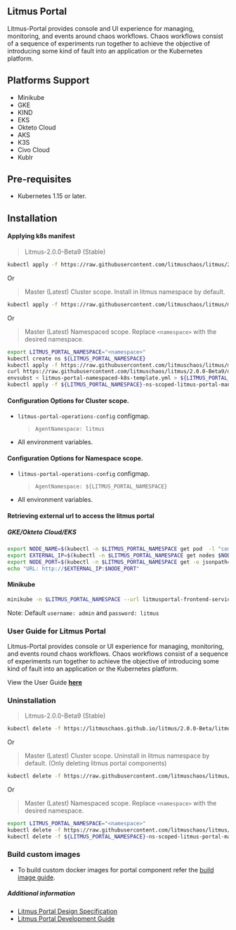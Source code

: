 ## **Litmus Portal**

Litmus-Portal provides console and UI experience for managing, monitoring, and events around chaos workflows. Chaos workflows consist of a sequence of experiments run together to achieve the objective of introducing some kind of fault into an application or the Kubernetes platform.

## **Platforms Support**

-   Minikube
-   GKE
-   KIND
-   EKS
-   Okteto Cloud
-   AKS
-   K3S
-   Civo Cloud
-   Kublr

## **Pre-requisites**

-   Kubernetes 1.15 or later.

## **Installation**

#### Applying k8s manifest
> Litmus-2.0.0-Beta9 (Stable)
```bash
kubectl apply -f https://raw.githubusercontent.com/litmuschaos/litmus/2.0.0-Beta9/docs/2.0.0-Beta/litmus-2.0.0-Beta.yaml
```

Or

> Master (Latest) Cluster scope. Install in litmus namespace by default.
```bash
kubectl apply -f https://raw.githubusercontent.com/litmuschaos/litmus/master/litmus-portal/cluster-k8s-manifest.yml
```

Or

> Master (Latest) Namespaced scope. Replace `<namespace>` with the desired namespace.
```bash
export LITMUS_PORTAL_NAMESPACE="<namespace>"
kubectl create ns ${LITMUS_PORTAL_NAMESPACE}
kubectl apply -f https://raw.githubusercontent.com/litmuschaos/litmus/master/litmus-portal/litmus-portal-crds.yml
curl https://raw.githubusercontent.com/litmuschaos/litmus/2.0.0-Beta9/docs/2.0.0-Beta/litmus-namespaced-2.0.0-Beta.yaml --output litmus-portal-namespaced-k8s-template.yml
envsubst < litmus-portal-namespaced-k8s-template.yml > ${LITMUS_PORTAL_NAMESPACE}-ns-scoped-litmus-portal-manifest.yml
kubectl apply -f ${LITMUS_PORTAL_NAMESPACE}-ns-scoped-litmus-portal-manifest.yml -n ${LITMUS_PORTAL_NAMESPACE}
```

#### Configuration Options for Cluster scope.

- `litmus-portal-operations-config` configmap.

    > `AgentNamespace: litmus`

- All environment variables.

#### Configuration Options for Namespace scope.

- `litmus-portal-operations-config` configmap.

    > `AgentNamespace: ${LITMUS_PORTAL_NAMESPACE}`

- All environment variables.


#### Retrieving external url to access the litmus portal

##### GKE/Okteto Cloud/EKS

```bash
export NODE_NAME=$(kubectl -n $LITMUS_PORTAL_NAMESPACE get pod  -l "component=litmusportal-frontend" -o=jsonpath='{.items[*].spec.nodeName}')
export EXTERNAL_IP=$(kubectl -n $LITMUS_PORTAL_NAMESPACE get nodes $NODE_NAME -o jsonpath='{.status.addresses[?(@.type=="ExternalIP")].address}')
export NODE_PORT=$(kubectl -n $LITMUS_PORTAL_NAMESPACE get -o jsonpath="{.spec.ports[0].nodePort}" services litmusportal-frontend-service)
echo "URL: http://$EXTERNAL_IP:$NODE_PORT"
```

#### Minikube
```bash
minikube -n $LITMUS_PORTAL_NAMESPACE --url litmusportal-frontend-service
```

Note: Default `username: admin` and `password: litmus`

### **User Guide for Litmus Portal**

Litmus-Portal provides console or UI experience for managing, monitoring, and events round chaos workflows. Chaos workflows consist of a sequence of experiments run together to achieve the objective of introducing some kind of fault into an application or the Kubernetes platform.

View the User Guide <b>[here](https://litmusdocs-beta.netlify.app/)</b>

### **Uninstallation**

> Litmus-2.0.0-Beta9 (Stable)
```bash
kubectl delete -f https://litmuschaos.github.io/litmus/2.0.0-Beta/litmus-2.0.0-Beta.yaml
```

Or

> Master (Latest) Cluster scope. Uninstall in litmus namespace by default. (Only deleting litmus portal components)
```bash
kubectl delete -f https://raw.githubusercontent.com/litmuschaos/litmus/master/litmus-portal/cluster-k8s-manifest.yml
```

Or

> Master (Latest) Namespaced scope. Replace `<namespace>` with the desired namespace.
```bash
export LITMUS_PORTAL_NAMESPACE="<namespace>"
kubectl delete -f https://raw.githubusercontent.com/litmuschaos/litmus/master/litmus-portal/litmus-portal-crds.yml
kubectl delete -f ${LITMUS_PORTAL_NAMESPACE}-ns-scoped-litmus-portal-manifest.yml -n ${LITMUS_PORTAL_NAMESPACE}
```

### Build custom images

- To build custom docker images for portal component refer the [build image guide](./BUILD_IMAGE.md).

##### **Additional information**

-   <a href="https://github.com/litmuschaos/litmus/wiki/portal-design-spec" target="_blank">Litmus Portal Design Specification</a><br>
-   <a href="https://github.com/litmuschaos/litmus/wiki/Litmus-Portal-Development-Guide" target="_blank">Litmus Portal Development Guide</a>
